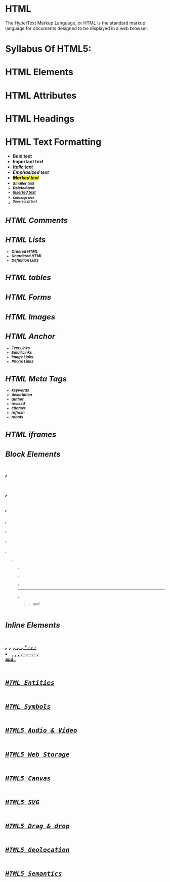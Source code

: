 # HTML
The HyperText Markup Language, or HTML is the standard markup language for documents designed to be displayed in a web browser. 

#                                             Syllabus Of HTML5:
# HTML Elements
# HTML Attributes
# HTML Headings
# HTML Text Formatting
- <b> Bold text
- <strong> Important text
- <i> Italic text
- <em> Emphasized text
- <mark> Marked text
- <small> Smaller text
- <del> Deleted text
- <ins> Inserted text
- <sub> Subscript text
- <sup> Superscript text
# HTML Comments
# HTML Lists
- Ordered HTML
- Unordered HTML
- Definition Lists
# HTML tables
# HTML Forms
# HTML Images 
# HTML Anchor
- Text Links
- Email Links
- Image Links
- Phone Links
# HTML Meta Tags
- keywords
- description
- author
- revised
- charset
- refresh
- robots
# HTML iframes
# Block Elements
# <p>, <h1>, <h2>, <h3>, <h4>, <h5>, <h6>, <ul>, <ol>, <dl>, <pre>, <hr/>, <blockquote>, and <address>
# Inline Elements
# <b>, <i>, <u>, <em>, <strong>, <sup>, <sub>, <big>, <small>, <li>, <ins>, <del>, <code>, <cite>, <dfn>, <kbd>, and <var>
# HTML Entities
# HTML Symbols
# HTML5 Audio & Video
# HTML5 Web Storage
# HTML5 Canvas
# HTML5 SVG
# HTML5 Drag & drop
# HTML5 Geolocation
# HTML5 Semantics
